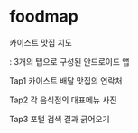 # foodmap

카이스트 맛집 지도 <FOODMAP>

: 3개의 탭으로 구성된 안드로이드 앱

Tap1
카이스트 배달 맛집의 연락처

Tap2
각 음식점의 대표메뉴 사진

Tap3
포털 검색 결과 긁어오기



